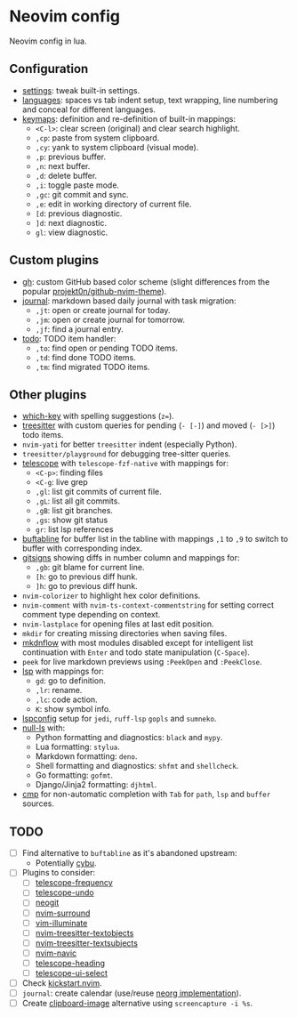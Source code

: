 # Neovim config

Neovim config in lua.

## Configuration

- [settings](lua/settings.lua): tweak built-in settings.
- [languages](lua/languages.lua): spaces vs tab indent setup, text wrapping,
  line numbering and conceal for different languages.
- [keymaps](lua/keymaps.lua): definition and re-definition of built-in
  mappings:
  - `<C-l>`: clear screen (original) and clear search highlight.
  - `,cp`: paste from system clipboard.
  - `,cy`: yank to system clipboard (visual mode).
  - `,p`: previous buffer.
  - `,n`: next buffer.
  - `,d`: delete buffer.
  - `,i`: toggle paste mode.
  - `,gc`: git commit and sync.
  - `,e`: edit in working directory of current file.
  - `[d`: previous diagnostic.
  - `]d`: next diagnostic.
  - `gl`: view diagnostic.

## Custom plugins

- [gh](lua/gh.lua): custom GitHub based color scheme (slight differences from
  the popular [projekt0n/github-nvim-theme][gh-theme]).
- [journal](lua/journal.lua): markdown based daily journal with task migration:
  - `,jt`: open or create journal for today.
  - `,jm`: open or create journal for tomorrow.
  - `,jf`: find a journal entry.
- [todo](lua/todo.lua): TODO item handler:
  - `,to`: find open or pending TODO items.
  - `,td`: find done TODO items.
  - `,tm`: find migrated TODO items.

## Other plugins

- [which-key](lua/plugins/which-key.lua) with spelling suggestions (`z=`).
- [treesitter](lua/plugins/treesitter.lua) with custom queries for pending
  (`- [-]`) and moved (`- [>]`) todo items.
- `nvim-yati` for better `treesitter` indent (especially Python).
- `treesitter/playground` for debugging tree-sitter queries.
- [telescope](lua/plugins/telescope.lua) with `telescope-fzf-native` with
  mappings for:
  - `<C-p>`: finding files
  - `<C-g`: live grep
  - `,gl`: list git commits of current file.
  - `,gL`: list all git commits.
  - `,gB`: list git branches.
  - `,gs`: show git status
  - `gr`: list lsp references
- [buftabline](lua/plugins[buftabline.lua) for buffer list in the tabline with
  mappings `,1` to `,9` to switch to buffer with corresponding index.
- [gitsigns](lua/plugins/gitsigns.lua) showing diffs in number column and
  mappings for:
  - `,gb`: git blame for current line.
  - `[h`: go to previous diff hunk.
  - `]h`: go to previous diff hunk.
- `nvim-colorizer` to highlight hex color definitions.
- `nvim-comment` with `nvim-ts-context-commentstring` for setting correct
  comment type depending on context.
- `nvim-lastplace` for opening files at last edit position.
- `mkdir` for creating missing directories when saving files.
- [mkdnflow](lua/plugins/mkdnflow.lua) with most modules disabled except for
  intelligent list continuation with `Enter` and todo state manipulation
  (`C-Space`).
- `peek` for live markdown previews using `:PeekOpen` and `:PeekClose`.
- [lsp](lua/plugins/lsp.lua) with mappings for:
  - `gd`: go to definition.
  - `,lr`: rename.
  - `,lc`: code action.
  - `K`: show symbol info.
- [lspconfig](lua/plugins/lspconfig.lua) setup for `jedi`, `ruff-lsp` `gopls`
  and `sumneko`.
- [null-ls](lua/plugins/null-ls.lua) with:
  - Python formatting and diagnostics: `black` and `mypy`.
  - Lua formatting: `stylua`.
  - Markdown formatting: `deno`.
  - Shell formatting and diagnostics: `shfmt` and `shellcheck`.
  - Go formatting: `gofmt`.
  - Django/Jinja2 formatting: `djhtml`.
- [cmp](lua/plugins/cmp.lua) for non-automatic completion with `Tab` for
  `path`, `lsp` and `buffer` sources.

## TODO

- [ ] Find alternative to `buftabline` as it's abandoned upstream:
  - Potentially [cybu][cybu].
- [ ] Plugins to consider:
  - [ ] [telescope-frequency]
  - [ ] [telescope-undo]
  - [ ] [neogit]
  - [ ] [nvim-surround]
  - [ ] [vim-illuminate]
  - [ ] [nvim-treesitter-textobjects]
  - [ ] [nvim-treesitter-textsubjects]
  - [ ] [nvim-navic]
  - [ ] [telescope-heading]
  - [ ] [telescope-ui-select]
- [ ] Check [kickstart.nvim][kickstart.nvim].
- [ ] `journal`: create calendar (use/reuse
      [neorg implementation](neorg-calendar)).
- [ ] Create [clipboard-image][clipboard-image] alternative using
      `screencapture -i %s`.

[gh-theme]: https://github.com/projekt0n/github-nvim-theme
[cybu]: https://github.com/ghillb/cybu.nvim
[telescope-frequency]: https://github.com/nvim-telescope/telescope-frecency.nvim
[telescope-undo]: https://github.com/debugloop/telescope-undo.nvim
[neogit]: https://github.com/TimUntersberger/neogit
[nvim-surround]: https://github.com/kylechui/nvim-surround
[vim-illuminate]: https://github.com/RRethy/vim-illuminate
[nvim-treesitter-textobjects]: https://github.com/nvim-treesitter/nvim-treesitter-textobjects
[nvim-treesitter-textsubjects]: https://github.com/RRethy/nvim-treesitter-textsubjects
[nvim-navic]: https://github.com/SmiteshP/nvim-navic
[telescope-heading]: https://github.com/crispgm/telescope-heading.nvim
[telescope-ui-select]: https://github.com/nvim-telescope/telescope-ui-select.nvim
[kickstart.nvim]: https://github.com/nvim-lua/kickstart.nvim
[neorg-calendar]: https://github.com/nvim-neorg/neorg/pull/505
[clipboard-image]: https://github.com/ekickx/clipboard-image.nvim
